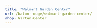 ```yaml
---
title: "Walmart Garden Center"
url: /baton-rouge/walmart-garden-center/
shop: Garten-Center
---
```

